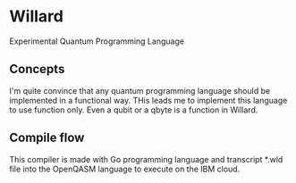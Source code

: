 # Willard
Experimental Quantum Programming Language

## Concepts
I'm quite convince that any quantum programming language should be implemented in a functional way.
THis leads me to implement this language to use function only. Even a qubit or a qbyte is a function in Willard.

## Compile flow
This compiler is made with Go programming language and transcript *.wld file into the OpenQASM language to execute on the IBM cloud.
